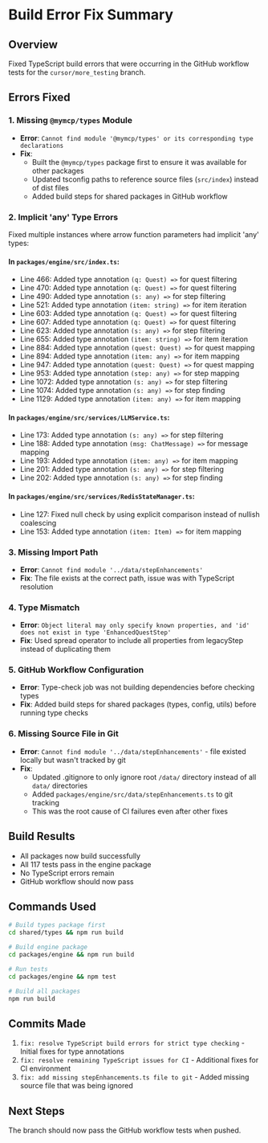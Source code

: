 # Build Error Fix Summary

## Overview
Fixed TypeScript build errors that were occurring in the GitHub workflow tests for the `cursor/more_testing` branch.

## Errors Fixed

### 1. Missing `@mymcp/types` Module
- **Error**: `Cannot find module '@mymcp/types' or its corresponding type declarations`
- **Fix**: 
  - Built the `@mymcp/types` package first to ensure it was available for other packages
  - Updated tsconfig paths to reference source files (`src/index`) instead of dist files
  - Added build steps for shared packages in GitHub workflow

### 2. Implicit 'any' Type Errors
Fixed multiple instances where arrow function parameters had implicit 'any' types:

#### In `packages/engine/src/index.ts`:
- Line 466: Added type annotation `(q: Quest) =>` for quest filtering
- Line 470: Added type annotation `(q: Quest) =>` for quest filtering  
- Line 490: Added type annotation `(s: any) =>` for step filtering
- Line 521: Added type annotation `(item: string) =>` for item iteration
- Line 603: Added type annotation `(q: Quest) =>` for quest filtering
- Line 607: Added type annotation `(q: Quest) =>` for quest filtering
- Line 623: Added type annotation `(s: any) =>` for step filtering
- Line 655: Added type annotation `(item: string) =>` for item iteration
- Line 884: Added type annotation `(quest: Quest) =>` for quest mapping
- Line 894: Added type annotation `(item: any) =>` for item mapping
- Line 947: Added type annotation `(quest: Quest) =>` for quest mapping
- Line 953: Added type annotation `(step: any) =>` for step mapping
- Line 1072: Added type annotation `(s: any) =>` for step filtering
- Line 1074: Added type annotation `(s: any) =>` for step finding
- Line 1129: Added type annotation `(item: any) =>` for item mapping

#### In `packages/engine/src/services/LLMService.ts`:
- Line 173: Added type annotation `(s: any) =>` for step filtering
- Line 188: Added type annotation `(msg: ChatMessage) =>` for message mapping
- Line 193: Added type annotation `(item: any) =>` for item mapping
- Line 201: Added type annotation `(s: any) =>` for step filtering
- Line 202: Added type annotation `(s: any) =>` for step finding

#### In `packages/engine/src/services/RedisStateManager.ts`:
- Line 127: Fixed null check by using explicit comparison instead of nullish coalescing
- Line 153: Added type annotation `(item: Item) =>` for item mapping

### 3. Missing Import Path
- **Error**: `Cannot find module '../data/stepEnhancements'`
- **Fix**: The file exists at the correct path, issue was with TypeScript resolution

### 4. Type Mismatch
- **Error**: `Object literal may only specify known properties, and 'id' does not exist in type 'EnhancedQuestStep'`
- **Fix**: Used spread operator to include all properties from legacyStep instead of duplicating them

### 5. GitHub Workflow Configuration
- **Error**: Type-check job was not building dependencies before checking types
- **Fix**: Added build steps for shared packages (types, config, utils) before running type checks

### 6. Missing Source File in Git
- **Error**: `Cannot find module '../data/stepEnhancements'` - file existed locally but wasn't tracked by git
- **Fix**: 
  - Updated .gitignore to only ignore root `/data/` directory instead of all `data/` directories
  - Added `packages/engine/src/data/stepEnhancements.ts` to git tracking
  - This was the root cause of CI failures even after other fixes

## Build Results
- All packages now build successfully
- All 117 tests pass in the engine package
- No TypeScript errors remain
- GitHub workflow should now pass

## Commands Used
```bash
# Build types package first
cd shared/types && npm run build

# Build engine package
cd packages/engine && npm run build

# Run tests
cd packages/engine && npm test

# Build all packages
npm run build
```

## Commits Made
1. `fix: resolve TypeScript build errors for strict type checking` - Initial fixes for type annotations
2. `fix: resolve remaining TypeScript issues for CI` - Additional fixes for CI environment
3. `fix: add missing stepEnhancements.ts file to git` - Added missing source file that was being ignored

## Next Steps
The branch should now pass the GitHub workflow tests when pushed. 